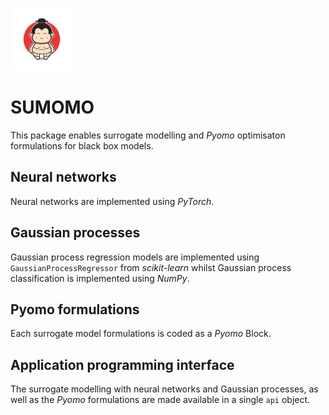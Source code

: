 <img
  src="sumo.jpg"
  alt="A sumo"
  width=100>

# SUMOMO
This package enables surrogate modelling and *Pyomo* optimisaton formulations for black box models.

## Neural networks
Neural networks are implemented using *PyTorch*.

## Gaussian processes
Gaussian process regression models are implemented using `GaussianProcessRegressor` from *scikit-learn* whilst Gaussian process classification is implemented using *NumPy*.

## Pyomo formulations
Each surrogate model formulations is coded as a *Pyomo* Block.

## Application programming interface
The surrogate modelling with neural networks and Gaussian processes, as well as the *Pyomo* formulations are made available in a single `api` object.
